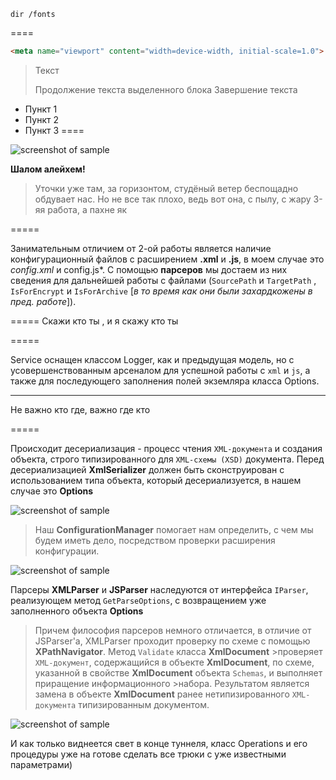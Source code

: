     dir /fonts
====
```html
<meta name="viewport" content="width=device-width, initial-scale=1.0">
```
> Текст
> 
> Продолжение текста выделенного блока
> Завершение текста

* Пункт 1
* Пункт 2
* Пункт 3
====

![screenshot of sample](http://webdesign.ru.net/images/Heydon_min.jpg)


**Шалом алейхем!**

>Уточки уже там, за горизонтом, студёный ветер беспощадно обдувает нас.
>Но не все так плохо, ведь вот она, с пылу, с жару 3-яя работа, а пахне як

=====

Занимательным отличием от 2-ой работы является наличие конфигурационный файлов c расширением **.xml** и **.js**, в моем случае это *config.xml* и config.js*.
С помощью **парсеров** мы достаем из них сведения для дальнейшей работы с файлами (`SourcePath` и `TargetPath` , `IsForEncrypt` и `IsForArchive` [*в то время как они были захардкожены в пред. работе*]).

=====
Скажи кто ты , и я скажу кто ты

=====

Service оснащен классом Logger, как и предыдущая модель, но с усовершенствованным арсеналом для успешной работы с `xml` и `js`, а также для последующего заполнения полей экземляра класса Options.

-----
Не важно кто где, важно где кто

=====

Происходит десериализация - процесс чтения `XML-документа` и создания объекта, строго типизированного для `XML-схемы (XSD)` документа.
Перед десериализацией **XmlSerializer** должен быть сконструирован с использованием типа объекта, который десериализуется, в нашем случае это **Options**

![screenshot of sample](http://webdesign.ru.net/images/Heydon_min.jpg)

> Наш **ConfigurationManager** помогает нам определить, с чем мы будем иметь дело, посредством проверки расширения конфигурации.

![screenshot of sample](http://webdesign.ru.net/images/Heydon_min.jpg)

Парсеры **XMLParser** и **JSParser** наследуются от интерфейса `IParser`, реализующем метод `GetParseOptions`, с возвращением уже заполненного объекта **Options**
>Причем философия парсеров немного отличается, в отличие от JSParser'а, XMLParser проходит проверку по схеме с помощью **XPathNavigator**. Метод `Validate` класса **XmlDocument** >проверяет `XML-документ`, содержащийся в объекте **XmlDocument**, по схеме, указанной в свойстве **XmlDocument** объекта `Schemas`, и выполняет приращение информационного >набора. Результатом является замена в объекте **XmlDocument** ранее нетипизированного `XML-документа` типизированным документом.

![screenshot of sample](http://webdesign.ru.net/images/Heydon_min.jpg)

И как только виднеется свет в конце туннеля, класс Operations и его процедуры уже на готове сделать все трюки с уже известными параметрами)


